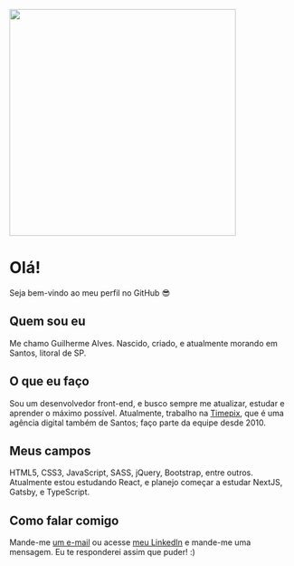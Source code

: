 <a href="https://app.daily.dev/DailyDevTips"><img src="https://github.com/guilhermealvesdev/guilhermealvesdev/main/devcard.svg" width="400" /></a>

# Olá!

Seja bem-vindo ao meu perfil no GitHub 😎

## Quem sou eu

Me chamo Guilherme Alves. Nascido, criado, e atualmente morando em Santos, litoral de SP.

## O que eu faço
Sou um desenvolvedor front-end, e busco sempre me atualizar, estudar e aprender o máximo possível. Atualmente, trabalho na [Timepix](http://www.timepix.com.br/), que é uma agência digital também de Santos; faço parte da equipe desde 2010.

## Meus campos
HTML5, CSS3, JavaScript, SASS, jQuery, Bootstrap, entre outros.
Atualmente estou estudando React, e planejo começar a estudar NextJS, Gatsby, e TypeScript.

## Como falar comigo
Mande-me [um e-mail](mailto:guilherme.alves.formal@gmail.com) ou acesse [meu LinkedIn](http://linkedin.com.br/in/guilhermealvesdev) e mande-me uma mensagem. Eu te responderei assim que puder! :)

<!--
**guilhermealvesdev/guilhermealvesdev** is a ✨ _special_ ✨ repository because its `README.md` (this file) appears on your GitHub profile.

Here are some ideas to get you started:

- 🔭 I’m currently working on ...
- 🌱 I’m currently learning ...
- 👯 I’m looking to collaborate on ...
- 🤔 I’m looking for help with ...
- 💬 Ask me about ...
- 📫 How to reach me: ...
- 😄 Pronouns: ...
- ⚡ Fun fact: ...
-->
